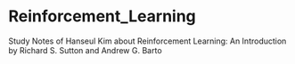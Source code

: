 # Reinforcement_Learning
Study Notes of Hanseul Kim about Reinforcement Learning: An Introduction by Richard S. Sutton and Andrew G. Barto
